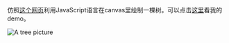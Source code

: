 仿照[这个网页](http://kennethjorgensen.com/blog/2014/canvas-trees)利用JavaScript语言在canvas里绘制一棵树。可以点击[这里](http://noiron.github.io/canvas-trees/)看我的 demo。

![A tree picture](https://raw.githubusercontent.com/noiron/canvas-trees/master/image/tree.png)
